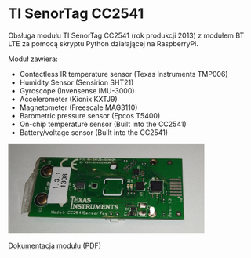 # TI SenorTag CC2541

Obsługa modułu TI SenorTag CC2541 (rok produkcji 2013) z modułem BT LTE za pomocą skryptu Python działającej na RaspberryPi.

<p>Moduł zawiera:
<ul>
<li>Contactless IR temperature sensor (Texas Instruments TMP006)
  
<li>Humidity Sensor (Sensirion SHT21)

<li>Gyroscope (Invensense IMU-3000)

<li>Accelerometer (Kionix KXTJ9)

<li>Magnetometer (Freescale MAG3110)

<li>Barometric pressure sensor (Epcos T5400)

<li>On-chip temperature sensor (Built into the CC2541)

<li>Battery/voltage sensor (Built into the CC2541)
</ul>

</p>

<p>
<img src="IMG_20210101_164237.jpg" width="400" />
</p>

<a href="swru324b.pdf" target="_new">Dokumentacja modułu (PDF)</a>
